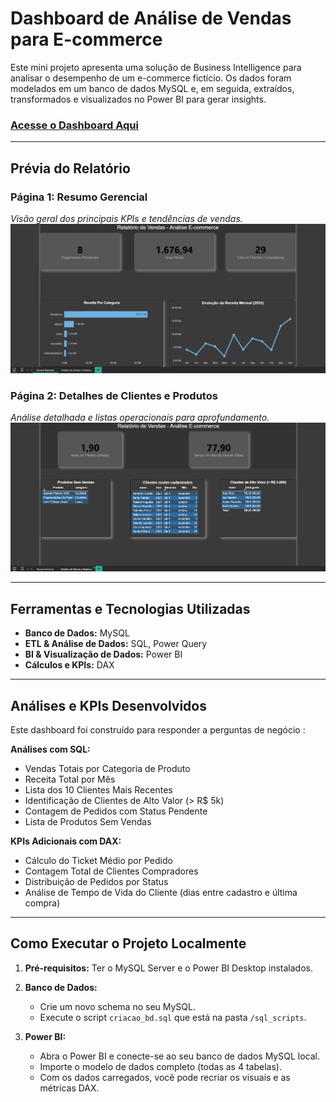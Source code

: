 # Dashboard de Análise de Vendas para E-commerce

Este mini projeto apresenta uma solução de Business Intelligence para analisar o desempenho de um e-commerce fictício. Os dados foram modelados em um banco de dados MySQL e, em seguida, extraídos, transformados e visualizados no Power BI para gerar insights.

### [Acesse o Dashboard Aqui](https://app.powerbi.com/view?r=eyJrIjoiM2M5NDgzZDktMzNmYS00ZmQyLWIyYjUtMWIxYTYxMDAzYjAzIiwidCI6IjhkY2JhYjI4LTA5NzItNDRkYi1iZDE4LTZhYjMzYmVmOTc1NiJ9&pageName=c87b9c555417c4702a3e)

---

## Prévia do Relatório

### Página 1: Resumo Gerencial
*Visão geral dos principais KPIs e tendências de vendas.*
![Página de Resumo Gerencial](./dashboard/resumo_gerencial.png)

### Página 2: Detalhes de Clientes e Produtos
*Análise detalhada e listas operacionais para aprofundamento.*
![Página de Detalhes](./dashboard/detalhes_clientes_produtos.png)

---

## Ferramentas e Tecnologias Utilizadas

* **Banco de Dados:** MySQL
* **ETL & Análise de Dados:** SQL, Power Query
* **BI & Visualização de Dados:** Power BI
* **Cálculos e KPIs:** DAX
---

## Análises e KPIs Desenvolvidos

Este dashboard foi construído para responder a perguntas de negócio :

**Análises com SQL:**
* Vendas Totais por Categoria de Produto
* Receita Total por Mês
* Lista dos 10 Clientes Mais Recentes
* Identificação de Clientes de Alto Valor (> R$ 5k)
* Contagem de Pedidos com Status Pendente
* Lista de Produtos Sem Vendas

**KPIs Adicionais com DAX:**
* Cálculo do Ticket Médio por Pedido
* Contagem Total de Clientes Compradores
* Distribuição de Pedidos por Status
* Análise de Tempo de Vida do Cliente (dias entre cadastro e última compra)

---

## Como Executar o Projeto Localmente

1.  **Pré-requisitos:** Ter o MySQL Server e o Power BI Desktop instalados.

2.  **Banco de Dados:**
    * Crie um novo schema no seu MySQL.
    * Execute o script `criacao_bd.sql` que está na pasta `/sql_scripts`.

3.  **Power BI:**
    * Abra o Power BI e conecte-se ao seu banco de dados MySQL local.
    * Importe o modelo de dados completo (todas as 4 tabelas).
    * Com os dados carregados, você pode recriar os visuais e as métricas DAX.



